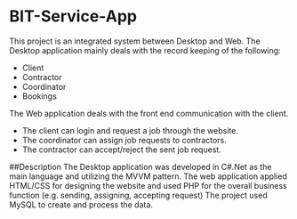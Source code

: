# BIT-Service-App

This project is an integrated system between Desktop and Web. 
The Desktop application mainly deals with the record keeping of the following:
- Client
- Contractor
- Coordinator
- Bookings

The Web application deals with the front end communication with the client.
- The client can login and request a job through the website.
- The coordinator can assign job requests to contractors.
- The contractor can accept/reject the sent job request.

##Description
The Desktop application was developed in C#.Net as the main language and utilizing the MVVM pattern. 
The web application applied HTML/CSS for designing the website and used PHP for the overall business function (e.g. sending, assigning, accepting request)
The project used MySQL to create and process the data.

